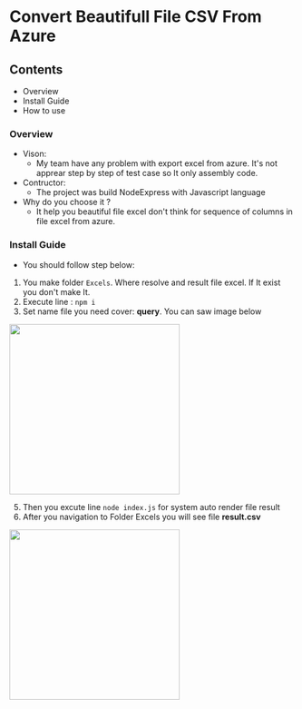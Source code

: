 # Convert Beautifull File CSV From Azure

## Contents
* Overview
* Install Guide
* How to use

### Overview
- Vison:
    - My team have any problem with export excel from azure. It's not apprear step by step of test case so It only assembly code.
- Contructor:
    - The project was build NodeExpress with Javascript language
- Why do you choose it ?
    - It help you beautiful file excel don't think for sequence of columns in file excel from azure.

### Install Guide
- You should follow step below:
1. You make folder `Excels`. Where resolve and result file excel. If It exist  you don't make It.
2. Execute line : `npm i`
3. Set name file you need cover: **query**. You can saw image below
<img src="https://user-images.githubusercontent.com/31025072/67490265-2aceb900-f69d-11e9-8d96-23dfb318ff41.PNG" width="300px;" />

5. Then you excute line `node index.js` for system auto render file result
6. After you navigation to Folder Excels you will see file **result.csv**
<img src="https://user-images.githubusercontent.com/31025072/67490381-56ea3a00-f69d-11e9-88f4-756ac299509e.PNG" width="300px;" />

